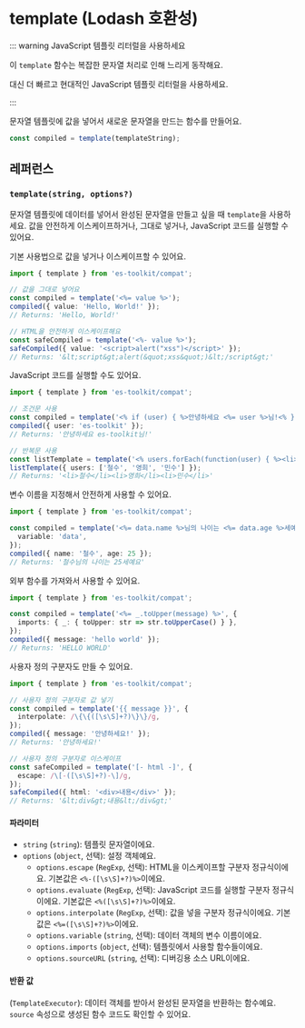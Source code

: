 # template (Lodash 호환성)

::: warning JavaScript 템플릿 리터럴을 사용하세요

이 `template` 함수는 복잡한 문자열 처리로 인해 느리게 동작해요.

대신 더 빠르고 현대적인 JavaScript 템플릿 리터럴을 사용하세요.

:::

문자열 템플릿에 값을 넣어서 새로운 문자열을 만드는 함수를 만들어요.

```typescript
const compiled = template(templateString);
```

## 레퍼런스

### `template(string, options?)`

문자열 템플릿에 데이터를 넣어서 완성된 문자열을 만들고 싶을 때 `template`을 사용하세요. 값을 안전하게 이스케이프하거나, 그대로 넣거나, JavaScript 코드를 실행할 수 있어요.

기본 사용법으로 값을 넣거나 이스케이프할 수 있어요.

```typescript
import { template } from 'es-toolkit/compat';

// 값을 그대로 넣어요
const compiled = template('<%= value %>');
compiled({ value: 'Hello, World!' });
// Returns: 'Hello, World!'

// HTML을 안전하게 이스케이프해요
const safeCompiled = template('<%- value %>');
safeCompiled({ value: '<script>alert("xss")</script>' });
// Returns: '&lt;script&gt;alert(&quot;xss&quot;)&lt;/script&gt;'
```

JavaScript 코드를 실행할 수도 있어요.

```typescript
import { template } from 'es-toolkit/compat';

// 조건문 사용
const compiled = template('<% if (user) { %>안녕하세요 <%= user %>님!<% } %>');
compiled({ user: 'es-toolkit' });
// Returns: '안녕하세요 es-toolkit님!'

// 반복문 사용
const listTemplate = template('<% users.forEach(function(user) { %><li><%= user %></li><% }); %>');
listTemplate({ users: ['철수', '영희', '민수'] });
// Returns: '<li>철수</li><li>영희</li><li>민수</li>'
```

변수 이름을 지정해서 안전하게 사용할 수 있어요.

```typescript
import { template } from 'es-toolkit/compat';

const compiled = template('<%= data.name %>님의 나이는 <%= data.age %>세예요', {
  variable: 'data',
});
compiled({ name: '철수', age: 25 });
// Returns: '철수님의 나이는 25세예요'
```

외부 함수를 가져와서 사용할 수 있어요.

```typescript
import { template } from 'es-toolkit/compat';

const compiled = template('<%= _.toUpper(message) %>', {
  imports: { _: { toUpper: str => str.toUpperCase() } },
});
compiled({ message: 'hello world' });
// Returns: 'HELLO WORLD'
```

사용자 정의 구분자도 만들 수 있어요.

```typescript
import { template } from 'es-toolkit/compat';

// 사용자 정의 구분자로 값 넣기
const compiled = template('{{ message }}', {
  interpolate: /\{\{([\s\S]+?)\}\}/g,
});
compiled({ message: '안녕하세요!' });
// Returns: '안녕하세요!'

// 사용자 정의 구분자로 이스케이프
const safeCompiled = template('[- html -]', {
  escape: /\[-([\s\S]+?)-\]/g,
});
safeCompiled({ html: '<div>내용</div>' });
// Returns: '&lt;div&gt;내용&lt;/div&gt;'
```

#### 파라미터

- `string` (`string`): 템플릿 문자열이에요.
- `options` (`object`, 선택): 설정 객체예요.
  - `options.escape` (`RegExp`, 선택): HTML을 이스케이프할 구분자 정규식이에요. 기본값은 `<%-([\s\S]+?)%>`이에요.
  - `options.evaluate` (`RegExp`, 선택): JavaScript 코드를 실행할 구분자 정규식이에요. 기본값은 `<%([\s\S]+?)%>`이에요.
  - `options.interpolate` (`RegExp`, 선택): 값을 넣을 구분자 정규식이에요. 기본값은 `<%=([\s\S]+?)%>`이에요.
  - `options.variable` (`string`, 선택): 데이터 객체의 변수 이름이에요.
  - `options.imports` (`object`, 선택): 템플릿에서 사용할 함수들이에요.
  - `options.sourceURL` (`string`, 선택): 디버깅용 소스 URL이에요.

#### 반환 값

(`TemplateExecutor`): 데이터 객체를 받아서 완성된 문자열을 반환하는 함수예요. `source` 속성으로 생성된 함수 코드도 확인할 수 있어요.
